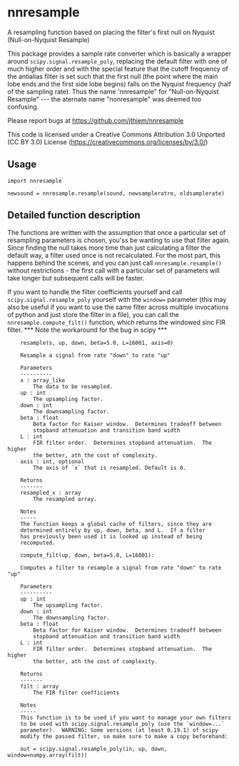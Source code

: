 # nnresample
A resampling function based on placing the filter's first null on Nyquist (Null-on-Nyquist Resample)

This package provides a sample rate converter which is basically a wrapper around 
`scipy.signal.resample_poly`, replacing the default filter with one of much higher order
and with the special feature that the cutoff frequency of the antialias filter is set
such that the first null (the point where the main lobe ends and the first side lobe
begins) falls on the Nyquist frequency (half of the sampling rate).  Thus the name 
'nnresample" for "Null-on-Nyquist Resample" --- the aternate name 
"nonresample" was deemed too confusing.

Please report bugs at https://github.com/jthiem/nnresample

This code is licensed under a Creative Commons Attribution 3.0 Unported (CC BY 3.0) 
License (https://creativecommons.org/licenses/by/3.0/)

## Usage

```
import nnresample

newsound = nnresample.resample(sound, newsampleratre, oldsamplerate)
```

## Detailed function description

The functions are written with the assumption that once a particular set of 
resampling parameters is chosen, you'ss be wanting to use that filter again.
Since finding the null takes more time than just calculating a filter the default
way, a filter used once is not recalculated.  For the most part, this happens
behind the scenes, and you can just call `nnresample.resample()` without
restrictions - the first call with a particular set of parameters will take longer
but subsequent calls will be faster.

If you want to handle the filter coefficients yourself and call 
`scipy.signal.resample_poly` yourself with the `window=` parameter (this may
also be useful if you want to use the same filter across multiple 
invocations of python and just store the filter in a file), you can call the
`nnresample.compute_filt()` function, which returns the windowed sinc
FIR filter. *** Note the workaround for the bug in scipy ***

```
    resample(s, up, down, beta=5.0, L=16001, axis=0)
    
    Resample a signal from rate "down" to rate "up"
    
    Parameters
    ----------
    x : array_like
        The data to be resampled.
    up : int
        The upsampling factor.
    down : int
        The downsampling factor.
    beta : float
        Beta factor for Kaiser window.  Determines tradeoff between
        stopband attenuation and transition band width
    L : int
        FIR filter order.  Determines stopband attenuation.  The higher
        the better, ath the cost of complexity.
    axis : int, optional
        The axis of `x` that is resampled. Default is 0.
        
    Returns
    -------
    resampled_x : array
        The resampled array.
        
    Notes
    -----
    The function keeps a global cache of filters, since they are
    determined entirely by up, down, beta, and L.  If a filter
    has previously been used it is looked up instead of being
    recomputed.

    compute_filt(up, down, beta=5.0, L=16001):
    
    Computes a filter to resample a signal from rate "down" to rate "up"
    
    Parameters
    ----------
    up : int
        The upsampling factor.
    down : int
        The downsampling factor.
    beta : float
        Beta factor for Kaiser window.  Determines tradeoff between
        stopband attenuation and transition band width
    L : int
        FIR filter order.  Determines stopband attenuation.  The higher
        the better, ath the cost of complexity.
        
    Returns
    -------
    filt : array
        The FIR filter coefficients
        
    Notes
    -----
    This function is to be used if you want to manage your own filters
    to be used with scipy.signal.resample_poly (use the `window=...`
    parameter).  WARNING: Some versions (at least 0.19.1) of scipy
    modify the passed filter, so make sure to make a copy beforehand:
    
    out = scipy.signal.resample_poly(in, up, down, window=numpy.array(filt))
```